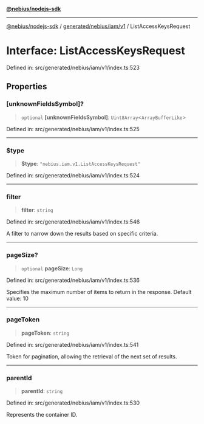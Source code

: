 [**@nebius/nodejs-sdk**](../../../../../README.md)

***

[@nebius/nodejs-sdk](../../../../../README.md) / [generated/nebius/iam/v1](../README.md) / ListAccessKeysRequest

# Interface: ListAccessKeysRequest

Defined in: src/generated/nebius/iam/v1/index.ts:523

## Properties

### \[unknownFieldsSymbol\]?

> `optional` **\[unknownFieldsSymbol\]**: `Uint8Array`\<`ArrayBufferLike`\>

Defined in: src/generated/nebius/iam/v1/index.ts:525

***

### $type

> **$type**: `"nebius.iam.v1.ListAccessKeysRequest"`

Defined in: src/generated/nebius/iam/v1/index.ts:524

***

### filter

> **filter**: `string`

Defined in: src/generated/nebius/iam/v1/index.ts:546

A filter to narrow down the results based on specific criteria.

***

### pageSize?

> `optional` **pageSize**: `Long`

Defined in: src/generated/nebius/iam/v1/index.ts:536

Specifies the maximum number of items to return in the response.
 Default value: 10

***

### pageToken

> **pageToken**: `string`

Defined in: src/generated/nebius/iam/v1/index.ts:541

Token for pagination, allowing the retrieval of the next set of results.

***

### parentId

> **parentId**: `string`

Defined in: src/generated/nebius/iam/v1/index.ts:530

Represents the container ID.
